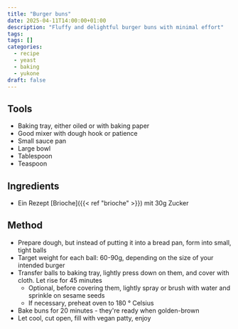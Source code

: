 ```yaml
---
title: "Burger buns"
date: 2025-04-11T14:00:00+01:00
description: "Fluffy and delightful burger buns with minimal effort"
tags:
tags: []
categories:
  - recipe
  - yeast
  - baking
  - yukone
draft: false
---
```


## Tools

- Baking tray, either oiled or with baking paper
- Good mixer with dough hook or patience
- Small sauce pan
- Large bowl
- Tablespoon
- Teaspoon

## Ingredients

- Ein Rezept [Brioche]({{< ref "brioche" >}}) mit 30g Zucker

## Method

- Prepare dough, but instead of putting it into a bread pan, form into small, tight balls
- Target weight for each ball: 60-90g, depending on the size of your intended burger
- Transfer balls to baking tray, lightly press down on them, and cover with cloth. Let rise for 45 minutes
    - Optional, before covering them, lightly spray or brush with water and sprinkle on sesame seeds
    - If necessary, preheat oven to 180 ° Celsius
- Bake buns for 20 minutes - they're ready when golden-brown
- Let cool, cut open, fill with vegan patty, enjoy
